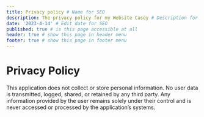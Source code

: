 ```yaml
---
title: Privacy policy # Name for SEO
description: The privacy policy for my Website Casey # Description for SEO
date: '2023-4-14' # Edit date for SEO
published: true # is this page accessible at all
header: true # show this page in header menu
footer: true # show this page in footer menu
---
```


# Privacy Policy

This application does not collect or store personal information. No user data is transmitted, logged, shared, or retained by any third party. Any information provided by the user remains solely under their control and is never accessed or processed by the application’s systems.